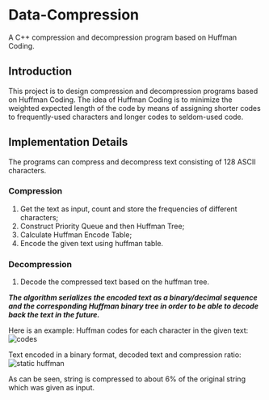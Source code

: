 # Data-Compression
A C++ compression and decompression program based on Huffman Coding.

## Introduction

This project is to design compression and decompression programs based on Huffman Coding.
The idea of Huffman Coding is to minimize the weighted expected length of the code by means of assigning shorter codes to frequently-used characters and longer codes to seldom-used code.

## Implementation Details

The programs can compress and decompress text consisting of 128 ASCII characters.

### Compression

1. Get the text as input, count and store the frequencies of different characters;
2. Construct Priority Queue and then Huffman Tree;
3. Calculate Huffman Encode Table;
4. Encode the given text using huffman table.

### Decompression

1. Decode the compressed text based on the huffman tree.

***The algorithm serializes the encoded text as a binary/decimal sequence and the corresponding Huffman binary tree in order to be able to decode back the text in the future.***

Here is an example:
Huffman codes for each character in the given text:
![codes](codes.PNG)

Text encoded in a binary format, decoded text and compression ratio:
![static huffman](static-huffman.PNG)

As can be seen, string is compressed to about 6% of the original string which was given as input.

